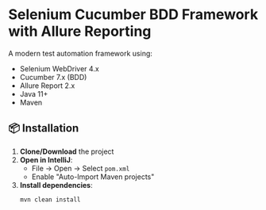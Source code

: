 # Selenium Cucumber BDD Framework with Allure Reporting

A modern test automation framework using:
- Selenium WebDriver 4.x
- Cucumber 7.x (BDD)
- Allure Report 2.x
- Java 11+
- Maven

## 📦 Installation

1. **Clone/Download** the project
2. **Open in IntelliJ**:
   - File → Open → Select `pom.xml`
   - Enable "Auto-Import Maven projects"
3. **Install dependencies**:
   ```bash
   mvn clean install
